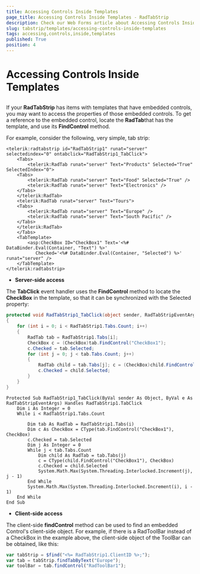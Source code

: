 ```yaml
---
title: Accessing Controls Inside Templates
page_title: Accessing Controls Inside Templates - RadTabStrip
description: Check our Web Forms article about Accessing Controls Inside Templates.
slug: tabstrip/templates/accessing-controls-inside-templates
tags: accessing,controls,inside,templates
published: True
position: 4
---
```


# Accessing Controls Inside Templates

## 

If your **RadTabStrip** has items with templates that have embedded controls, you may want to access the properties of those embedded controls. To get a reference to the embedded control, locate the **RadTab**that has the template, and use its **FindControl** method.

For example, consider the following, very simple, tab strip:

````ASPNET
<telerik:radtabstrip id="RadTabStrip1" runat="server" selectedindex="0" ontabclick="RadTabStrip1_TabClick">
    <Tabs>         
        <telerik:RadTab runat="server" Text="Products" Selected="True" SelectedIndex="0">      
    <Tabs>        
        <telerik:RadTab runat="server" Text="Food" Selected="True" />        
        <telerik:RadTab runat="server" Text="Electronics" />      
    </Tabs>    
    </telerik:RadTab>    
    <telerik:RadTab runat="server" Text="Tours">      
    <Tabs>        
        <telerik:RadTab runat="server" Text="Europe" />        
        <telerik:RadTab runat="server" Text="South Pacific" />      
    </Tabs>    
    </telerik:RadTab> 
    </Tabs>  
    <TabTemplate>     
        <asp:CheckBox ID="CheckBox1" Text='<%# DataBinder.Eval(Container, "Text") %>' 
           Checked='<%# DataBinder.Eval(Container, "Selected") %>' runat="server" />  
    </TabTemplate>
</telerik:radtabstrip>
````

* **Server-side access**

The **TabClick** event handler uses the **FindControl** method to locate the **CheckBox** in the template, so that it can be synchronized with the Selected property:

````C#	
protected void RadTabStrip1_TabClick(object sender, RadTabStripEventArgs e) 
{ 
    for (int i = 0; i < RadTabStrip1.Tabs.Count; i++) 
    { 
        RadTab tab = RadTabStrip1.Tabs[i];
        CheckBox c = (CheckBox)tab.FindControl("CheckBox1"); 
        c.Checked = tab.Selected; 
        for (int j = 0; j < tab.Tabs.Count; j++) 
        { 
            RadTab child = tab.Tabs[j]; c = (CheckBox)child.FindControl("CheckBox1"); 
            c.Checked = child.Selected; 
        } 
    } 
}	
````
````VB.NET	
Protected Sub RadTabStrip1_TabClick(ByVal sender As Object, ByVal e As RadTabStripEventArgs) Handles RadTabStrip1.TabClick
    Dim i As Integer = 0
    While i < RadTabStrip1.Tabs.Count

        Dim tab As RadTab = RadTabStrip1.Tabs(i)
        Dim c As CheckBox = CType(tab.FindControl("CheckBox1"), CheckBox)
        c.Checked = tab.Selected
        Dim j As Integer = 0
        While j < tab.Tabs.Count
            Dim child As RadTab = tab.Tabs(j)
            c = CType(child.FindControl("CheckBox1"), CheckBox)
            c.Checked = child.Selected
            System.Math.Max(System.Threading.Interlocked.Increment(j), j - 1)
        End While
        System.Math.Max(System.Threading.Interlocked.Increment(i), i - 1)
    End While
End Sub	
````


* **Client-side access**

The client-side **findControl** method can be used to find an embedded Control's client-side object. For example, if there is a RadToolBar instead of a CheckBox in the example above, the client-side object of the ToolBar can be obtained, like this:

````JavaScript
var tabStrip = $find("<%= RadTabStrip1.ClientID %>;");
var tab = tabStrip.findTabByText("Europe");
var toolBar = tab.findControl("RadToolBar1");
````


